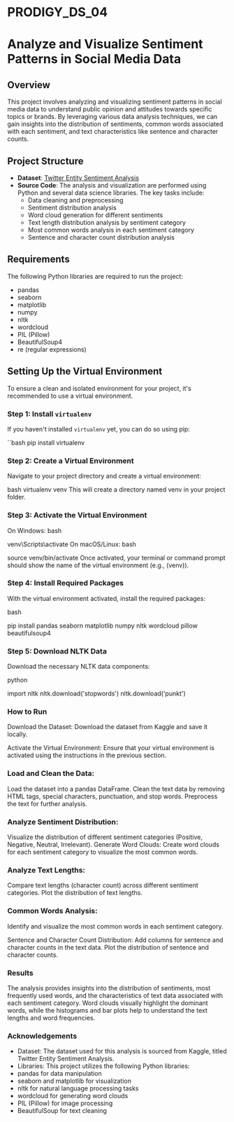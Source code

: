 # PRODIGY_DS_04
# Analyze and Visualize Sentiment Patterns in Social Media Data

## Overview

This project involves analyzing and visualizing sentiment patterns in social media data to understand public opinion and attitudes towards specific topics or brands. By leveraging various data analysis techniques, we can gain insights into the distribution of sentiments, common words associated with each sentiment, and text characteristics like sentence and character counts.

## Project Structure

- **Dataset**: [Twitter Entity Sentiment Analysis](https://www.kaggle.com/datasets/jp797498e/twitter-entity-sentiment-analysis)
- **Source Code**: The analysis and visualization are performed using Python and several data science libraries. The key tasks include:
  - Data cleaning and preprocessing
  - Sentiment distribution analysis
  - Word cloud generation for different sentiments
  - Text length distribution analysis by sentiment category
  - Most common words analysis in each sentiment category
  - Sentence and character count distribution analysis

## Requirements

The following Python libraries are required to run the project:

- pandas
- seaborn
- matplotlib
- numpy
- nltk
- wordcloud
- PIL (Pillow)
- BeautifulSoup4
- re (regular expressions)

## Setting Up the Virtual Environment

To ensure a clean and isolated environment for your project, it's recommended to use a virtual environment.

### Step 1: Install `virtualenv`
If you haven't installed `virtualenv` yet, you can do so using pip:

``bash
pip install virtualenv

### Step 2: Create a Virtual Environment
Navigate to your project directory and create a virtual environment:

bash
virtualenv venv
This will create a directory named venv in your project folder.

### Step 3: Activate the Virtual Environment
On Windows:
bash

venv\Scripts\activate
On macOS/Linux:
bash

source venv/bin/activate
Once activated, your terminal or command prompt should show the name of the virtual environment (e.g., (venv)).

### Step 4: Install Required Packages
With the virtual environment activated, install the required packages:

bash

pip install pandas seaborn matplotlib numpy nltk wordcloud pillow beautifulsoup4
### Step 5: Download NLTK Data
Download the necessary NLTK data components:

python

import nltk
nltk.download('stopwords')
nltk.download('punkt')

### How to Run
Download the Dataset: Download the dataset from Kaggle and save it locally.

Activate the Virtual Environment: Ensure that your virtual environment is activated using the instructions in the previous section.

### Load and Clean the Data:

Load the dataset into a pandas DataFrame.
Clean the text data by removing HTML tags, special characters, punctuation, and stop words.
Preprocess the text for further analysis.

### Analyze Sentiment Distribution:
Visualize the distribution of different sentiment categories (Positive, Negative, Neutral, Irrelevant).
Generate Word Clouds:
Create word clouds for each sentiment category to visualize the most common words.

### Analyze Text Lengths:

Compare text lengths (character count) across different sentiment categories.
Plot the distribution of text lengths.

### Common Words Analysis:

Identify and visualize the most common words in each sentiment category.

Sentence and Character Count Distribution:
Add columns for sentence and character counts in the text data.
Plot the distribution of sentence and character counts.

### Results
The analysis provides insights into the distribution of sentiments, most frequently used words, and the characteristics of text data associated with each sentiment category. Word clouds visually highlight the dominant words, while the histograms and bar plots help to understand the text lengths and word frequencies.

### Acknowledgements
- Dataset: The dataset used for this analysis is sourced from Kaggle, titled Twitter Entity Sentiment Analysis.
- Libraries: This project utilizes the following Python libraries:
- pandas for data manipulation
- seaborn and matplotlib for visualization
- nltk for natural language processing tasks
- wordcloud for generating word clouds
- PIL (Pillow) for image processing
- BeautifulSoup for text cleaning
